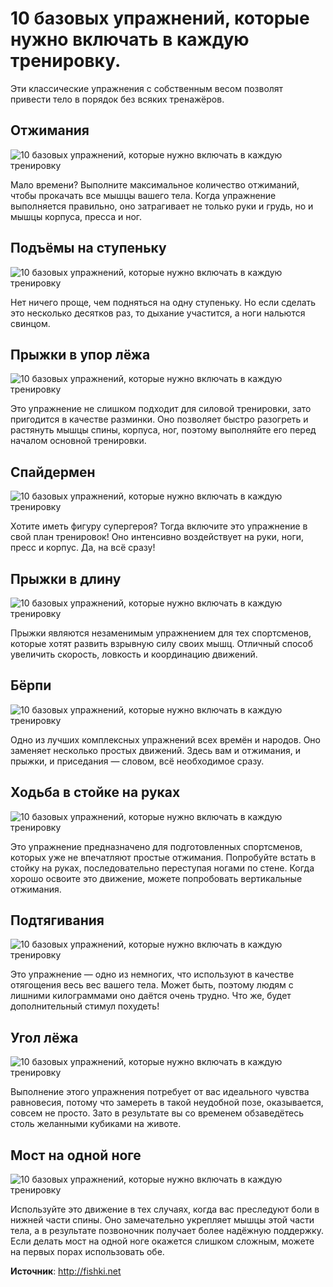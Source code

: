 # 10 базовых упражнений, которые нужно включать в каждую тренировку.
 Эти классические упражнения с собственным весом позволят привести тело в порядок без всяких тренажёров.

## Отжимания	
![10 базовых упражнений, которые нужно включать в каждую тренировку](/images/Houseworks/Health/base_sport_01.gif '10 базовых упражнений, которые нужно включать в каждую тренировку')

Мало времени? Выполните максимальное количество отжиманий, чтобы прокачать все мышцы вашего тела. Когда упражнение выполняется правильно, оно затрагивает не только руки и грудь, но и мышцы корпуса, пресса и ног.

## Подъёмы на ступеньку	
![10 базовых упражнений, которые нужно включать в каждую тренировку](/images/Houseworks/Health/base_sport_02.gif '10 базовых упражнений, которые нужно включать в каждую тренировку')

Нет ничего проще, чем подняться на одну ступеньку. Но если сделать это несколько десятков раз, то дыхание участится, а ноги нальются свинцом.

## Прыжки в упор лёжа	
![10 базовых упражнений, которые нужно включать в каждую тренировку](/images/Houseworks/Health/base_sport_03.gif '10 базовых упражнений, которые нужно включать в каждую тренировку')

Это упражнение не слишком подходит для силовой тренировки, зато пригодится в качестве разминки. Оно позволяет быстро разогреть и растянуть мышцы спины, корпуса, ног, поэтому выполняйте его перед началом основной тренировки.

## Спайдермен	
![10 базовых упражнений, которые нужно включать в каждую тренировку](/images/Houseworks/Health/base_sport_04.gif '10 базовых упражнений, которые нужно включать в каждую тренировку')

Хотите иметь фигуру супергероя? Тогда включите это упражнение в свой план тренировок! Оно интенсивно воздействует на руки, ноги, пресс и корпус. Да, на всё сразу!

## Прыжки в длину	
![10 базовых упражнений, которые нужно включать в каждую тренировку](/images/Houseworks/Health/base_sport_05.gif '10 базовых упражнений, которые нужно включать в каждую тренировку')

Прыжки являются незаменимым упражнением для тех спортсменов, которые хотят развить взрывную силу своих мышц. Отличный способ увеличить скорость, ловкость и координацию движений.

## Бёрпи	
![10 базовых упражнений, которые нужно включать в каждую тренировку](/images/Houseworks/Health/base_sport_06.gif '10 базовых упражнений, которые нужно включать в каждую тренировку')

Одно из лучших комплексных упражнений всех времён и народов. Оно заменяет несколько простых движений. Здесь вам и отжимания, и прыжки, и приседания — словом, всё необходимое сразу.

## Ходьба в стойке на руках	
![10 базовых упражнений, которые нужно включать в каждую тренировку](/images/Houseworks/Health/base_sport_07.gif '10 базовых упражнений, которые нужно включать в каждую тренировку')

Это упражнение предназначено для подготовленных спортсменов, которых уже не впечатляют простые отжимания. Попробуйте встать в стойку на руках, последовательно переступая ногами по стене. Когда хорошо освоите это движение, можете попробовать вертикальные отжимания.

## Подтягивания	
![10 базовых упражнений, которые нужно включать в каждую тренировку](/images/Houseworks/Health/base_sport_08.gif '10 базовых упражнений, которые нужно включать в каждую тренировку')

Это упражнение — одно из немногих, что используют в качестве отягощения весь вес вашего тела. Может быть, поэтому людям с лишними килограммами оно даётся очень трудно. Что же, будет дополнительный стимул похудеть!

## Угол лёжа	
![10 базовых упражнений, которые нужно включать в каждую тренировку](/images/Houseworks/Health/base_sport_09.gif '10 базовых упражнений, которые нужно включать в каждую тренировку')

Выполнение этого упражнения потребует от вас идеального чувства равновесия, потому что замереть в такой неудобной позе, оказывается, совсем не просто. Зато в результате вы со временем обзаведётесь столь желанными кубиками на животе.

## Мост на одной ноге	
![10 базовых упражнений, которые нужно включать в каждую тренировку](/images/Houseworks/Health/base_sport_10.gif '10 базовых упражнений, которые нужно включать в каждую тренировку')

Используйте это движение в тех случаях, когда вас преследуют боли в нижней части спины. Оно замечательно укрепляет мышцы этой части тела, а в результате позвоночник получает более надёжную поддержку. Если делать мост на одной ноге окажется слишком сложным, можете на первых порах использовать обе.

**Источник**: http://fishki.net
